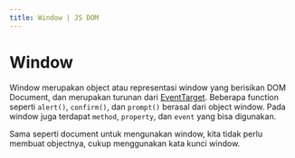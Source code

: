 ```yaml
---
title: Window | JS DOM
---
```


# Window

Window merupakan object atau representasi window yang berisikan DOM Document, dan merupakan turunan dari [EventTarget](/docs/dom/event-target). Beberapa function seperti `alert()`, `confirm()`, dan `prompt()` berasal dari object window. Pada window juga terdapat `method`, `property`, dan `event` yang bisa digunakan.

Sama seperti document untuk mengunakan window, kita tidak perlu membuat objectnya, cukup menggunakan kata kunci window.